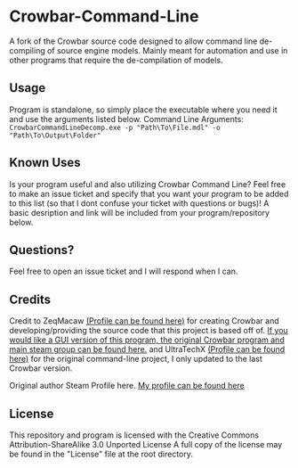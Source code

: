 # Crowbar-Command-Line
A fork of the Crowbar source code designed to allow command line de-compiling of source engine models. Mainly meant for automation and use in other programs that require the de-compilation of models.

## Usage
Program is standalone, so simply place the executable where you need it and use the arguments listed below.
Command Line Arguments: ``CrowbarCommandLineDecomp.exe -p "Path\To\File.mdl" -o "Path\To\Output\Folder"``

## Known Uses
Is your program useful and also utilizing Crowbar Command Line? Feel free to make an issue ticket and specify that you want your program to be added to this list (so that I dont confuse your ticket with questions or bugs)! A basic desription and link will be included from your program/repository below.

## Questions?
Feel free to open an issue ticket and I will respond when I can.

## Credits
Credit to ZeqMacaw [(Profile can be found here)](https://steamcommunity.com/id/zeqmacaw) for creating Crowbar and developing/providing the source code that this project is based off of.
[If you would like a GUI version of this program, the original Crowbar program and main steam group can be found here.](https://steamcommunity.com/groups/CrowbarTool) and UltraTechX [(Profile can be found here)](https://github.com/UltraTechX/Crowbar-Command-Line) for the original command-line project, I only updated to the last Crowbar version.

Original author Steam Profile here. [My profile can be found here](https://steamcommunity.com/id/okfay)

## License
This repository and program is licensed with the Creative Commons Attribution-ShareAlike 3.0 Unported License
A full copy of the license may be found in the "License" file at the root directory.
